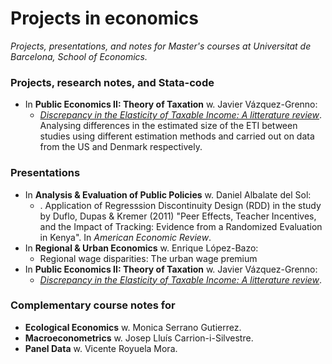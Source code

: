 # Projects in economics
*Projects, presentations, and notes for Master's courses at Universitat de Barcelona, School of Economics.*

### Projects, research notes, and Stata-code
* In **Public Economics II: Theory of Taxation** w. Javier Vázquez-Grenno:
    - [*Discrepancy in the Elasticity of Taxable Income: A litterature review*](https://github.com/thornoe/ub/blob/master/Theory_Taxation/survey/main.pdf). Analysing differences in the estimated size of the ETI between studies using different estimation methods and carried out on data from the US and Denmark respectively.

### Presentations
* In **Analysis & Evaluation of Public Policies** w. Daniel Albalate del Sol:
    - . Application of Regresssion Discontinuity Design (RDD) in the study by Duflo, Dupas & Kremer (2011) "Peer Effects, Teacher Incentives, and the Impact of Tracking: Evidence from a Randomized Evaluation in Kenya". In *American Economic Review*.
* In **Regional & Urban Economics** w. Enrique López-Bazo:
    - Regional wage disparities: The urban wage premium
* In **Public Economics II: Theory of Taxation** w. Javier Vázquez-Grenno:
    - [*Discrepancy in the Elasticity of Taxable Income: A litterature review*](https://github.com/thornoe/ub/blob/master/Analysis_Evaluation/rdd/rdd_tracking.pdf).

### Complementary course notes for
* **Ecological Economics** w. Monica Serrano Gutierrez.
* **Macroeconometrics** w. Josep Lluís Carrion-i-Silvestre.
* **Panel Data** w. Vicente Royuela Mora.
